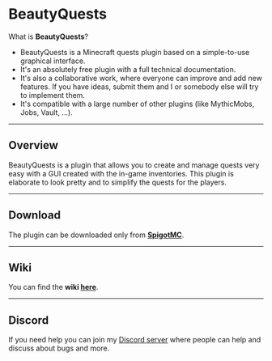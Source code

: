 # BeautyQuests
What is **BeautyQuests**?
* BeautyQuests is a Minecraft quests plugin based on a simple-to-use graphical interface.
* It's an absolutely free plugin with a full technical documentation.
* It's also a collaborative work, where everyone can improve and add new features. If you have ideas, submit them and I or somebody else will try to implement them.
* It's compatible with a large number of other plugins (like MythicMobs, Jobs, Vault, ...).

***

## Overview
BeautyQuests is a plugin that allows you to create and manage quests very easy with a GUI created with the in-game inventories.
This plugin is elaborate to look pretty and to simplify the quests for the players.

***

## Download
The plugin can be downloaded only from **[SpigotMC](https://www.spigotmc.org/resources/beautyquests.39255)**.

***

## Wiki
You can find the **wiki [here](https://github.com/SkytAsul/BeautyQuests/wiki)**.

***

## Discord
If you need help you can join my [Discord server](https://discord.gg/H8fXrkD) where people can help and discuss about bugs and more.
